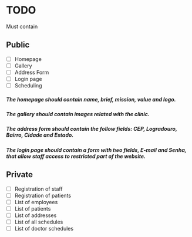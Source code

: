 # TODO

Must contain

## Public
- [ ] Homepage
- [ ] Gallery
- [ ] Address Form
- [ ] Login page
- [ ] Scheduling

##### The homepage should contain name, brief, mission, value and logo.
##### The gallery should contain images related with the clinic.
##### The address form should contain the follow fields: CEP, Logradouro, Bairro, Cidade and Estado.
##### The login page should contain a form with two fields, E-mail and Senha, that allow staff access to restricted part of the website.

## Private
- [ ] Registration of staff
- [ ] Registration of patients
- [ ] List of employees
- [ ] List of patients
- [ ] List of addresses
- [ ] List of all schedules
- [ ] List of doctor schedules